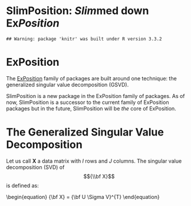 SlimPosition: *Slim*med down Ex*Position*
================

<!-- 

-->
    ## Warning: package 'knitr' was built under R version 3.3.2

ExPosition
==========

The [ExPosition](https://cran.r-project.org/web/packages/ExPosition/index.html) family of packages are built around one technique: the generalized singular value decomposition (GSVD).

SlimPosition is a new package in the ExPosition family of packages. As of now, SlimPosition is a successor to the current family of ExPosition packages but in the future, SlimPosition will be *the* core of ExPosition.

The Generalized Singular Value Decomposition
============================================

Let us call **X** a data matrix with
*I*
 rows and
*J*
 columns. The singular value decomposition (SVD) of
$${\\bf X}$$
 is defined as:

\begin{equation}
  {\bf X} = {\bf U \Sigma V}^{T}
\end{equation}
